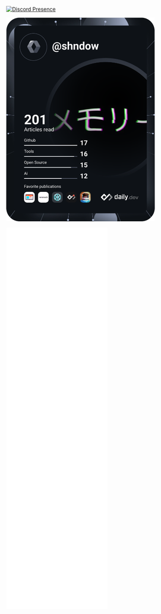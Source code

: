 [![Discord Presence](https://lanyard-profile-readme.vercel.app/api/384432675697721344?theme=dark&bg=434c5e&animated=true&hideDiscrim=true&borderRadius=30px&idleMessage=being%20boring)](https://discord.com/users/384432675697721344)

<a href="https://app.daily.dev/Shndow"><img src="https://github.com/shndowbots/shndowbots/blob/master/devcard.svg" width="400" alt="My Dev Card"/></a>


![Metrics](https://github.com/shndowbots/shndowbots/blob/main/github-metrics.svg)

